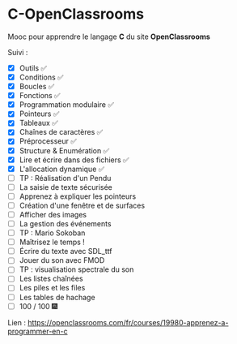 # C-OpenClassrooms

Mooc pour apprendre le langage **C** du site **OpenClassrooms** 

Suivi :
- [x] Outils ✅
- [x] Conditions ✅ 
- [x] Boucles ✅
- [x] Fonctions ✅
- [x] Programmation modulaire ✅
- [x] Pointeurs ✅
- [x] Tableaux ✅
- [x] Chaînes de caractères ✅
- [x] Préprocesseur ✅
- [x] Structure & Enumération ✅
- [x] Lire et écrire dans des fichiers ✅
- [x] L'allocation dynamique ✅
- [ ] TP : Réalisation d'un Pendu
- [ ] La saisie de texte sécurisée
- [ ] Apprenez à expliquer les pointeurs
- [ ] Création d'une fenêtre et de surfaces
- [ ] Afficher des images
- [ ] La gestion des événements
- [ ] TP : Mario Sokoban
- [ ] Maîtrisez le temps !
- [ ] Écrire du texte avec SDL_ttf
- [ ] Jouer du son avec FMOD
- [ ] TP : visualisation spectrale du son
- [ ] Les listes chaînées
- [ ] Les piles et les files
- [ ] Les tables de hachage
- [ ] 100 / 100 🎆

Lien : 
https://openclassrooms.com/fr/courses/19980-apprenez-a-programmer-en-c
